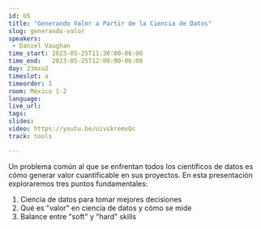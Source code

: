 ```yaml
---
id: b5
title: "Generando Valor a Partir de la Ciencia de Datos"
slug: generando-valor
speakers:
 - Daniel Vaughan
time_start: 2023-05-25T11:30:00-06:00
time_end:   2023-05-25T12:00:00-06:00
day: 23mxo2
timeslot: a
timeorder: 1
room: México 1-2
language: 
live_url: 
tags:
slides: 
video: https://youtu.be/uivskremvQc
track: tools

---
```


Un problema común al que se enfrentan todos los científicos de datos es cómo generar valor cuantificable en sus proyectos.  En esta presentación exploraremos tres puntos fundamentales:

1. Ciencia de datos para tomar mejores decisiones
2. Qué es "valor" en ciencia de datos y cómo se mide
3. Balance entre "soft" y "hard" skills